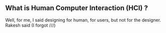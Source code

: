 ## What is Human Computer Interaction (HCI) ?
Well, for me, I said designing for human, for users, but not for the designer.
Rakesh said (I forgot ///)